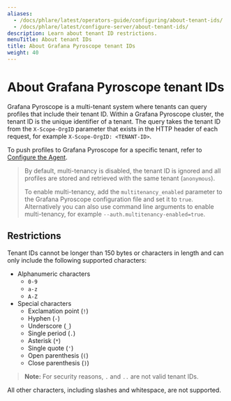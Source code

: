 ```yaml
---
aliases:
  - /docs/phlare/latest/operators-guide/configuring/about-tenant-ids/
  - /docs/phlare/latest/configure-server/about-tenant-ids/
description: Learn about tenant ID restrictions.
menuTitle: About tenant IDs
title: About Grafana Pyroscope tenant IDs
weight: 40
---
```


# About Grafana Pyroscope tenant IDs

Grafana Pyroscope is a multi-tenant system where tenants can query profiles that include their tenant ID.
Within a Grafana Pyroscope cluster, the tenant ID is the unique identifier of a tenant.
The query takes the tenant ID from the `X-Scope-OrgID` parameter that exists in the HTTP header of each request, for example `X-Scope-OrgID: <TENANT-ID>`.

To push profiles to Grafana Pyroscope for a specific tenant, refer to [Configure the Agent](../../configure-client/).

> By default, multi-tenancy is disabled, the tenant ID is ignored and all profiles are stored and retrieved with the same tenant (`anonymous`).
>
>To enable multi-tenancy, add the `multitenancy_enabled` parameter to the Grafana Pyroscope configuration file and set it to `true`. Alternatively you can also use command line arguments to enable multi-tenancy, for example `--auth.multitenancy-enabled=true`.

## Restrictions

Tenant IDs cannot be longer than 150 bytes or characters in length and can only include the following supported characters:

- Alphanumeric characters
  - `0-9`
  - `a-z`
  - `A-Z`
- Special characters
  - Exclamation point (`!`)
  - Hyphen (`-`)
  - Underscore (`_`)
  - Single period (`.`)
  - Asterisk (`*`)
  - Single quote (`'`)
  - Open parenthesis (`(`)
  - Close parenthesis (`)`)

> **Note:** For security reasons, `.` and `..` are not valid tenant IDs.

All other characters, including slashes and whitespace, are not supported.
